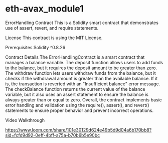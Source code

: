 # eth-avax_module1

ErrorHandling Contract This is a Solidity smart contract that demonstrates use of assert, revert, and require statements.

License This contract is using the MIT License.

Prerequisites Solidity ^0.8.26

Contract Details The ErrorHandlingContract is a smart contract that manages a balance variable. The deposit function allows users to add funds to the balance, but it requires the deposit amount to be greater than zero. The withdraw function lets users withdraw funds from the balance, but it checks if the withdrawal amount is greater than the available balance. If it is, the transaction is reverted with an "Insufficient balance" error message. The checkBalance function returns the current value of the balance variable, but it also uses an assert statement to ensure the balance is always greater than or equal to zero. Overall, the contract implements basic error handling and validation using the require(), assert(), and revert() statements to ensure proper behavior and prevent incorrect operations.

Video Walkthrough

https://www.loom.com/share/101e30129d624e49b5d9d04a6b170bb8?sid=fcfd9d92-0eff-4bff-a75a-b70b6b5e90bc

